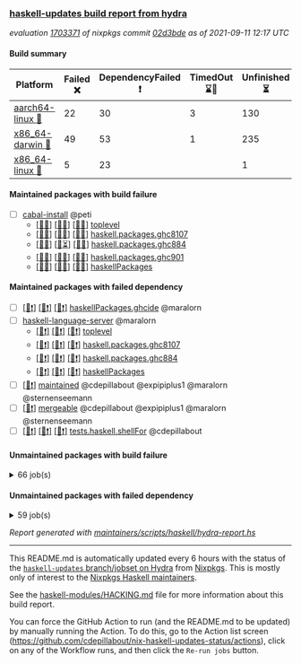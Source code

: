 ### [haskell-updates build report from hydra](https://hydra.nixos.org/jobset/nixpkgs/haskell-updates)
*evaluation [1703371](https://hydra.nixos.org/eval/1703371) of nixpkgs commit [02d3bde](https://github.com/NixOS/nixpkgs/commits/02d3bde59a3543532db493a82da6073753e359d4) as of 2021-09-11 12:17 UTC*
#### Build summary

 | Platform | Failed :x: | DependencyFailed :heavy_exclamation_mark: | TimedOut :hourglass::no_entry_sign: | Unfinished :hourglass_flowing_sand: | Success :heavy_check_mark: | 
 | --- | --- | --- | --- | --- | --- | 
 | [aarch64-linux :iphone:](https://hydra.nixos.org/eval/1703371?filter=.aarch64-linux) | 22 | 30 | 3 | 130 | 6576 | 
 | [x86_64-darwin :apple:](https://hydra.nixos.org/eval/1703371?filter=.x86_64-darwin) | 49 | 53 | 1 | 235 | 6376 | 
 | [x86_64-linux :penguin:](https://hydra.nixos.org/eval/1703371?filter=.x86_64-linux) | 5 | 23 |  | 1 | 6766 | 
#### Maintained packages with build failure
- [ ] [cabal-install](https://hydra.nixos.org/eval/1703371?filter=cabal-install) @peti
  - [[:iphone::x:]](https://hydra.nixos.org/build/152675411) [[:apple::x:]](https://hydra.nixos.org/build/152675376) [[:penguin::x:]](https://hydra.nixos.org/build/152673889) [toplevel](https://hydra.nixos.org/eval/1703371?filter=cabal-install)
  - [[:iphone::x:]](https://hydra.nixos.org/build/152674666) [[:apple::x:]](https://hydra.nixos.org/build/152675392) [[:penguin::x:]](https://hydra.nixos.org/build/152675397) [haskell.packages.ghc8107](https://hydra.nixos.org/eval/1703371?filter=haskell.packages.ghc8107.cabal-install)
  - [[:iphone::x:]](https://hydra.nixos.org/build/152675576) [[:apple::hourglass_flowing_sand:]](https://hydra.nixos.org/build/152675464) [[:penguin::x:]](https://hydra.nixos.org/build/152674013) [haskell.packages.ghc884](https://hydra.nixos.org/eval/1703371?filter=haskell.packages.ghc884.cabal-install)
  - [[:iphone::x:]](https://hydra.nixos.org/build/152674504) [[:apple::x:]](https://hydra.nixos.org/build/152674191) [[:penguin::x:]](https://hydra.nixos.org/build/152674348) [haskell.packages.ghc901](https://hydra.nixos.org/eval/1703371?filter=haskell.packages.ghc901.cabal-install)
  - [[:iphone::x:]](https://hydra.nixos.org/build/152675530) [[:apple::x:]](https://hydra.nixos.org/build/152675625) [[:penguin::x:]](https://hydra.nixos.org/build/152673970) [haskellPackages](https://hydra.nixos.org/eval/1703371?filter=haskellPackages.cabal-install)
#### Maintained packages with failed dependency
- [ ] [[:iphone::heavy_exclamation_mark:]](https://hydra.nixos.org/build/152674184) [[:apple::heavy_exclamation_mark:]](https://hydra.nixos.org/build/152675489) [[:penguin::heavy_exclamation_mark:]](https://hydra.nixos.org/build/152675840) [haskellPackages.ghcide](https://hydra.nixos.org/eval/1703371?filter=haskellPackages.ghcide) @maralorn
- [ ] [haskell-language-server](https://hydra.nixos.org/eval/1703371?filter=haskell-language-server) @maralorn
  - [[:iphone::heavy_exclamation_mark:]](https://hydra.nixos.org/build/152674843) [[:apple::heavy_exclamation_mark:]](https://hydra.nixos.org/build/152675853) [[:penguin::heavy_exclamation_mark:]](https://hydra.nixos.org/build/152673848) [toplevel](https://hydra.nixos.org/eval/1703371?filter=haskell-language-server)
  - [[:iphone::heavy_exclamation_mark:]](https://hydra.nixos.org/build/152675355) [[:apple::heavy_exclamation_mark:]](https://hydra.nixos.org/build/152675803) [[:penguin::heavy_exclamation_mark:]](https://hydra.nixos.org/build/152673775) [haskell.packages.ghc8107](https://hydra.nixos.org/eval/1703371?filter=haskell.packages.ghc8107.haskell-language-server)
  - [[:iphone::heavy_exclamation_mark:]](https://hydra.nixos.org/build/152675818) [[:apple::heavy_exclamation_mark:]](https://hydra.nixos.org/build/152674180) [[:penguin::heavy_exclamation_mark:]](https://hydra.nixos.org/build/152675198) [haskell.packages.ghc884](https://hydra.nixos.org/eval/1703371?filter=haskell.packages.ghc884.haskell-language-server)
  - [[:iphone::heavy_exclamation_mark:]](https://hydra.nixos.org/build/152674367) [[:apple::heavy_exclamation_mark:]](https://hydra.nixos.org/build/152674304) [[:penguin::heavy_exclamation_mark:]](https://hydra.nixos.org/build/152674098) [haskellPackages](https://hydra.nixos.org/eval/1703371?filter=haskellPackages.haskell-language-server)
- [ ] [[:penguin::heavy_exclamation_mark:]](https://hydra.nixos.org/build/152674019) [maintained](https://hydra.nixos.org/eval/1703371?filter=maintained) @cdepillabout @expipiplus1 @maralorn @sternenseemann
- [ ] [[:penguin::heavy_exclamation_mark:]](https://hydra.nixos.org/build/152674629) [mergeable](https://hydra.nixos.org/eval/1703371?filter=mergeable) @cdepillabout @expipiplus1 @maralorn @sternenseemann
- [ ] [[:iphone::heavy_exclamation_mark:]](https://hydra.nixos.org/build/152674631) [[:apple::heavy_exclamation_mark:]](https://hydra.nixos.org/build/152674961) [[:penguin::heavy_exclamation_mark:]](https://hydra.nixos.org/build/152673746) [tests.haskell.shellFor](https://hydra.nixos.org/eval/1703371?filter=tests.haskell.shellFor) @cdepillabout
#### Unmaintained packages with build failure
<details><summary>66 job(s) </summary>

- [ ] [[:iphone::heavy_check_mark:]](https://hydra.nixos.org/build/152507340) [[:apple::x:]](https://hydra.nixos.org/build/152492362) [[:penguin::heavy_check_mark:]](https://hydra.nixos.org/build/152507652) [haskellPackages.FractalArt](https://hydra.nixos.org/eval/1703371?filter=haskellPackages.FractalArt) 
- [ ] [[:iphone::x:]](https://hydra.nixos.org/build/152509575) [[:apple::heavy_check_mark:]](https://hydra.nixos.org/build/152508639) [[:penguin::heavy_check_mark:]](https://hydra.nixos.org/build/152494069) [haskellPackages.HsASA](https://hydra.nixos.org/eval/1703371?filter=haskellPackages.HsASA) 
- [ ] [[:iphone::x:]](https://hydra.nixos.org/build/152502435) [[:apple::heavy_check_mark:]](https://hydra.nixos.org/build/152509590) [[:penguin::heavy_check_mark:]](https://hydra.nixos.org/build/152504373) [haskellPackages.OrderedBits](https://hydra.nixos.org/eval/1703371?filter=haskellPackages.OrderedBits) 
- [ ] [[:iphone::x:]](https://hydra.nixos.org/build/152674026) [[:apple::heavy_check_mark:]](https://hydra.nixos.org/build/152674534) [[:penguin::heavy_check_mark:]](https://hydra.nixos.org/build/152675104) [haskellPackages.accelerate-llvm](https://hydra.nixos.org/eval/1703371?filter=haskellPackages.accelerate-llvm) 
- [ ] [[:iphone::x:]](https://hydra.nixos.org/build/152506339) [[:apple::heavy_check_mark:]](https://hydra.nixos.org/build/152493553) [[:penguin::heavy_check_mark:]](https://hydra.nixos.org/build/152500978) [haskellPackages.cdar-mBound](https://hydra.nixos.org/eval/1703371?filter=haskellPackages.cdar-mBound) 
- [ ] [[:iphone::heavy_check_mark:]](https://hydra.nixos.org/build/152500622) [[:apple::x:]](https://hydra.nixos.org/build/152507571) [[:penguin::heavy_check_mark:]](https://hydra.nixos.org/build/152494380) [haskellPackages.chiphunk](https://hydra.nixos.org/eval/1703371?filter=haskellPackages.chiphunk) 
- [ ] [[:iphone::heavy_check_mark:]](https://hydra.nixos.org/build/152492258) [[:apple::x:]](https://hydra.nixos.org/build/152495683) [[:penguin::heavy_check_mark:]](https://hydra.nixos.org/build/152502834) [haskellPackages.di-core](https://hydra.nixos.org/eval/1703371?filter=haskellPackages.di-core) 
- [ ] [[:iphone::heavy_check_mark:]](https://hydra.nixos.org/build/152509168) [[:apple::x:]](https://hydra.nixos.org/build/152494561) [[:penguin::heavy_check_mark:]](https://hydra.nixos.org/build/152509478) [haskellPackages.discount](https://hydra.nixos.org/eval/1703371?filter=haskellPackages.discount) 
- [ ] [[:iphone::heavy_check_mark:]](https://hydra.nixos.org/build/152491784) [[:apple::x:]](https://hydra.nixos.org/build/152503527) [[:penguin::heavy_check_mark:]](https://hydra.nixos.org/build/152505326) [haskellPackages.diskhash](https://hydra.nixos.org/eval/1703371?filter=haskellPackages.diskhash) 
- [ ] [[:iphone::x:]](https://hydra.nixos.org/build/152568518) [[:apple::x:]](https://hydra.nixos.org/build/152568517) [[:penguin::x:]](https://hydra.nixos.org/build/152568522) [haskellPackages.doi](https://hydra.nixos.org/eval/1703371?filter=haskellPackages.doi) 
- [ ] [[:iphone::x:]](https://hydra.nixos.org/build/152510217) [[:apple::x:]](https://hydra.nixos.org/build/152511087) [[:penguin::heavy_check_mark:]](https://hydra.nixos.org/build/152492512) [haskellPackages.easytensor](https://hydra.nixos.org/eval/1703371?filter=haskellPackages.easytensor) 
- [ ] [[:iphone::heavy_check_mark:]](https://hydra.nixos.org/build/152507869) [[:apple::x:]](https://hydra.nixos.org/build/152509447) [[:penguin::heavy_check_mark:]](https://hydra.nixos.org/build/152498902) [haskellPackages.epub-tools](https://hydra.nixos.org/eval/1703371?filter=haskellPackages.epub-tools) 
- [ ] [[:iphone::heavy_check_mark:]](https://hydra.nixos.org/build/152492340) [[:apple::x:]](https://hydra.nixos.org/build/152503115) [[:penguin::heavy_check_mark:]](https://hydra.nixos.org/build/152492253) [haskellPackages.exinst](https://hydra.nixos.org/eval/1703371?filter=haskellPackages.exinst) 
- [ ] [[:iphone::heavy_check_mark:]](https://hydra.nixos.org/build/152494058) [[:apple::x:]](https://hydra.nixos.org/build/152499080) [[:penguin::heavy_check_mark:]](https://hydra.nixos.org/build/152509344) [haskellPackages.float128](https://hydra.nixos.org/eval/1703371?filter=haskellPackages.float128) 
- [ ] [[:iphone::x:]](https://hydra.nixos.org/build/152502685) [[:apple::heavy_check_mark:]](https://hydra.nixos.org/build/152499222) [[:penguin::heavy_check_mark:]](https://hydra.nixos.org/build/152499417) [haskellPackages.freetype2](https://hydra.nixos.org/eval/1703371?filter=haskellPackages.freetype2) 
- [ ] [[:iphone::heavy_check_mark:]](https://hydra.nixos.org/build/152499733) [[:apple::x:]](https://hydra.nixos.org/build/152500123) [[:penguin::heavy_check_mark:]](https://hydra.nixos.org/build/152509730) [haskellPackages.gi-gdkx11](https://hydra.nixos.org/eval/1703371?filter=haskellPackages.gi-gdkx11) 
- [ ] [[:iphone::x:]](https://hydra.nixos.org/build/152508115) [[:penguin::heavy_check_mark:]](https://hydra.nixos.org/build/152505073) [haskellPackages.gnome-keyring](https://hydra.nixos.org/eval/1703371?filter=haskellPackages.gnome-keyring) 
- [ ] [[:iphone::heavy_check_mark:]](https://hydra.nixos.org/build/152509449) [[:apple::x:]](https://hydra.nixos.org/build/152491474) [[:penguin::heavy_check_mark:]](https://hydra.nixos.org/build/152496717) [haskellPackages.gtk-traymanager](https://hydra.nixos.org/eval/1703371?filter=haskellPackages.gtk-traymanager) 
- [ ] [[:iphone::heavy_check_mark:]](https://hydra.nixos.org/build/152509437) [[:apple::x:]](https://hydra.nixos.org/build/152505878) [[:penguin::heavy_check_mark:]](https://hydra.nixos.org/build/152498632) [haskellPackages.hamid](https://hydra.nixos.org/eval/1703371?filter=haskellPackages.hamid) 
- [ ] [[:iphone::heavy_check_mark:]](https://hydra.nixos.org/build/152505618) [[:apple::x:]](https://hydra.nixos.org/build/152500441) [[:penguin::heavy_check_mark:]](https://hydra.nixos.org/build/152499062) [haskellPackages.hid](https://hydra.nixos.org/eval/1703371?filter=haskellPackages.hid) 
- [ ] [[:iphone::heavy_check_mark:]](https://hydra.nixos.org/build/152491448) [[:apple::x:]](https://hydra.nixos.org/build/152492993) [[:penguin::heavy_check_mark:]](https://hydra.nixos.org/build/152509316) [haskellPackages.highlight](https://hydra.nixos.org/eval/1703371?filter=haskellPackages.highlight) 
- [ ] [[:iphone::x:]](https://hydra.nixos.org/build/152674684) [[:apple::x:]](https://hydra.nixos.org/build/152674021) [[:penguin::x:]](https://hydra.nixos.org/build/152675293) [haskellPackages.hls-plugin-api](https://hydra.nixos.org/eval/1703371?filter=haskellPackages.hls-plugin-api) 
- [ ] [[:iphone::heavy_check_mark:]](https://hydra.nixos.org/build/152498282) [[:apple::x:]](https://hydra.nixos.org/build/152503065) [[:penguin::heavy_check_mark:]](https://hydra.nixos.org/build/152493836) [haskellPackages.hmatrix-morpheus](https://hydra.nixos.org/eval/1703371?filter=haskellPackages.hmatrix-morpheus) 
- [ ] [[:iphone::heavy_check_mark:]](https://hydra.nixos.org/build/152493392) [[:apple::x:]](https://hydra.nixos.org/build/152505935) [[:penguin::heavy_check_mark:]](https://hydra.nixos.org/build/152494472) [haskellPackages.hmidi](https://hydra.nixos.org/eval/1703371?filter=haskellPackages.hmidi) 
- [ ] [[:iphone::x:]](https://hydra.nixos.org/build/152502960) [[:apple::heavy_check_mark:]](https://hydra.nixos.org/build/152496910) [[:penguin::heavy_check_mark:]](https://hydra.nixos.org/build/152509476) [haskellPackages.hq](https://hydra.nixos.org/eval/1703371?filter=haskellPackages.hq) 
- [ ] [[:iphone::heavy_check_mark:]](https://hydra.nixos.org/build/152501615) [[:apple::x:]](https://hydra.nixos.org/build/152500540) [[:penguin::heavy_check_mark:]](https://hydra.nixos.org/build/152493174) [haskellPackages.hs](https://hydra.nixos.org/eval/1703371?filter=haskellPackages.hs) 
- [ ] [[:iphone::heavy_check_mark:]](https://hydra.nixos.org/build/152495733) [[:apple::x:]](https://hydra.nixos.org/build/152510428) [[:penguin::heavy_check_mark:]](https://hydra.nixos.org/build/152496991) [haskellPackages.hsshellscript](https://hydra.nixos.org/eval/1703371?filter=haskellPackages.hsshellscript) 
- [ ] [[:iphone::heavy_check_mark:]](https://hydra.nixos.org/build/152496321) [[:apple::x:]](https://hydra.nixos.org/build/152510340) [[:penguin::heavy_check_mark:]](https://hydra.nixos.org/build/152504853) [haskellPackages.hssourceinfo](https://hydra.nixos.org/eval/1703371?filter=haskellPackages.hssourceinfo) 
- [ ] [[:iphone::heavy_check_mark:]](https://hydra.nixos.org/build/152497738) [[:apple::x:]](https://hydra.nixos.org/build/152507085) [[:penguin::heavy_check_mark:]](https://hydra.nixos.org/build/152495939) [haskellPackages.huckleberry](https://hydra.nixos.org/eval/1703371?filter=haskellPackages.huckleberry) 
- [ ] [[:iphone::heavy_check_mark:]](https://hydra.nixos.org/build/152497943) [[:apple::x:]](https://hydra.nixos.org/build/152510822) [[:penguin::heavy_check_mark:]](https://hydra.nixos.org/build/152500957) [haskellPackages.ipcvar](https://hydra.nixos.org/eval/1703371?filter=haskellPackages.ipcvar) 
- [ ] [[:iphone::heavy_check_mark:]](https://hydra.nixos.org/build/152508595) [[:apple::x:]](https://hydra.nixos.org/build/152495872) [[:penguin::heavy_check_mark:]](https://hydra.nixos.org/build/152495263) [haskellPackages.keep-alive](https://hydra.nixos.org/eval/1703371?filter=haskellPackages.keep-alive) 
- [ ] [[:iphone::x:]](https://hydra.nixos.org/build/152510579) [[:apple::heavy_check_mark:]](https://hydra.nixos.org/build/152494298) [[:penguin::heavy_check_mark:]](https://hydra.nixos.org/build/152497045) [haskellPackages.libBF](https://hydra.nixos.org/eval/1703371?filter=haskellPackages.libBF) 
- [ ] [[:iphone::x:]](https://hydra.nixos.org/build/152492818) [[:apple::heavy_check_mark:]](https://hydra.nixos.org/build/152509719) [[:penguin::heavy_check_mark:]](https://hydra.nixos.org/build/152511494) [haskellPackages.long-double](https://hydra.nixos.org/eval/1703371?filter=haskellPackages.long-double) 
- [ ] [[:iphone::heavy_check_mark:]](https://hydra.nixos.org/build/152498117) [[:apple::x:]](https://hydra.nixos.org/build/152507513) [[:penguin::heavy_check_mark:]](https://hydra.nixos.org/build/152497932) [haskellPackages.mediawiki2latex](https://hydra.nixos.org/eval/1703371?filter=haskellPackages.mediawiki2latex) 
- [ ] [[:iphone::heavy_check_mark:]](https://hydra.nixos.org/build/152497097) [[:apple::x:]](https://hydra.nixos.org/build/152508931) [[:penguin::heavy_check_mark:]](https://hydra.nixos.org/build/152500562) [haskellPackages.mercury-api](https://hydra.nixos.org/eval/1703371?filter=haskellPackages.mercury-api) 
- [ ] [[:iphone::heavy_check_mark:]](https://hydra.nixos.org/build/152502460) [[:apple::x:]](https://hydra.nixos.org/build/152508919) [[:penguin::heavy_check_mark:]](https://hydra.nixos.org/build/152499666) [haskellPackages.nano-cryptr](https://hydra.nixos.org/eval/1703371?filter=haskellPackages.nano-cryptr) 
- [ ] [[:iphone::x:]](https://hydra.nixos.org/build/152502821) [[:apple::heavy_check_mark:]](https://hydra.nixos.org/build/152493209) [[:penguin::heavy_check_mark:]](https://hydra.nixos.org/build/152505517) [haskellPackages.nlopt-haskell](https://hydra.nixos.org/eval/1703371?filter=haskellPackages.nlopt-haskell) 
- [ ] [[:iphone::hourglass_flowing_sand:]](https://hydra.nixos.org/build/152675633) [[:apple::heavy_exclamation_mark:]](https://hydra.nixos.org/build/152675959) [[:penguin::x:]](https://hydra.nixos.org/build/152674970) [haskellPackages.nri-http](https://hydra.nixos.org/eval/1703371?filter=haskellPackages.nri-http) 
- [ ] [[:iphone::heavy_check_mark:]](https://hydra.nixos.org/build/152674791) [[:apple::x:]](https://hydra.nixos.org/build/152674974) [[:penguin::heavy_check_mark:]](https://hydra.nixos.org/build/152673783) [haskellPackages.nri-observability](https://hydra.nixos.org/eval/1703371?filter=haskellPackages.nri-observability) 
- [ ] [[:iphone::heavy_check_mark:]](https://hydra.nixos.org/build/152502471) [[:apple::x:]](https://hydra.nixos.org/build/152503280) [[:penguin::heavy_check_mark:]](https://hydra.nixos.org/build/152495713) [haskellPackages.opencv](https://hydra.nixos.org/eval/1703371?filter=haskellPackages.opencv) 
- [ ] [[:iphone::x:]](https://hydra.nixos.org/build/152491607) [[:apple::heavy_check_mark:]](https://hydra.nixos.org/build/152502926) [[:penguin::heavy_check_mark:]](https://hydra.nixos.org/build/152494423) [haskellPackages.picosat](https://hydra.nixos.org/eval/1703371?filter=haskellPackages.picosat) 
- [ ] [[:iphone::heavy_check_mark:]](https://hydra.nixos.org/build/152503407) [[:apple::x:]](https://hydra.nixos.org/build/152503003) [[:penguin::heavy_check_mark:]](https://hydra.nixos.org/build/152499598) [haskellPackages.ping-wrapper](https://hydra.nixos.org/eval/1703371?filter=haskellPackages.ping-wrapper) 
- [ ] [[:iphone::heavy_check_mark:]](https://hydra.nixos.org/build/152500149) [[:apple::x:]](https://hydra.nixos.org/build/152507350) [[:penguin::heavy_check_mark:]](https://hydra.nixos.org/build/152505410) [haskellPackages.pipes-zlib](https://hydra.nixos.org/eval/1703371?filter=haskellPackages.pipes-zlib) 
- [ ] [[:iphone::x:]](https://hydra.nixos.org/build/152500434) [[:apple::heavy_check_mark:]](https://hydra.nixos.org/build/152496200) [[:penguin::heavy_check_mark:]](https://hydra.nixos.org/build/152497792) [haskellPackages.poker](https://hydra.nixos.org/eval/1703371?filter=haskellPackages.poker) 
- [ ] [[:iphone::heavy_check_mark:]](https://hydra.nixos.org/build/152510250) [[:apple::x:]](https://hydra.nixos.org/build/152502006) [[:penguin::heavy_check_mark:]](https://hydra.nixos.org/build/152501309) [haskellPackages.posix-socket](https://hydra.nixos.org/eval/1703371?filter=haskellPackages.posix-socket) 
- [ ] [[:iphone::heavy_check_mark:]](https://hydra.nixos.org/build/152511205) [[:apple::x:]](https://hydra.nixos.org/build/152506708) [[:penguin::heavy_check_mark:]](https://hydra.nixos.org/build/152510997) [haskellPackages.posix-timer](https://hydra.nixos.org/eval/1703371?filter=haskellPackages.posix-timer) 
- [ ] [[:iphone::heavy_check_mark:]](https://hydra.nixos.org/build/152493116) [[:apple::x:]](https://hydra.nixos.org/build/152507038) [[:penguin::heavy_check_mark:]](https://hydra.nixos.org/build/152493952) [haskellPackages.pthread](https://hydra.nixos.org/eval/1703371?filter=haskellPackages.pthread) 
- [ ] [[:iphone::x:]](https://hydra.nixos.org/build/152673779) [[:apple::heavy_check_mark:]](https://hydra.nixos.org/build/152673751) [[:penguin::heavy_check_mark:]](https://hydra.nixos.org/build/152674969) [haskellPackages.ptr-poker](https://hydra.nixos.org/eval/1703371?filter=haskellPackages.ptr-poker) 
- [ ] [[:iphone::heavy_check_mark:]](https://hydra.nixos.org/build/152505368) [[:apple::x:]](https://hydra.nixos.org/build/152508856) [[:penguin::heavy_check_mark:]](https://hydra.nixos.org/build/152495663) [haskellPackages.sdp](https://hydra.nixos.org/eval/1703371?filter=haskellPackages.sdp) 
- [ ] [[:iphone::heavy_check_mark:]](https://hydra.nixos.org/build/152491328) [[:apple::x:]](https://hydra.nixos.org/build/152499898) [[:penguin::heavy_check_mark:]](https://hydra.nixos.org/build/152493868) [haskellPackages.select](https://hydra.nixos.org/eval/1703371?filter=haskellPackages.select) 
- [ ] [[:iphone::heavy_check_mark:]](https://hydra.nixos.org/build/152508391) [[:apple::x:]](https://hydra.nixos.org/build/152505856) [[:penguin::heavy_check_mark:]](https://hydra.nixos.org/build/152499076) [haskellPackages.shared-memory](https://hydra.nixos.org/eval/1703371?filter=haskellPackages.shared-memory) 
- [ ] [[:iphone::heavy_check_mark:]](https://hydra.nixos.org/build/152508946) [[:apple::x:]](https://hydra.nixos.org/build/152497347) [[:penguin::heavy_check_mark:]](https://hydra.nixos.org/build/152507875) [haskellPackages.sysinfo](https://hydra.nixos.org/eval/1703371?filter=haskellPackages.sysinfo) 
- [ ] [[:iphone::heavy_check_mark:]](https://hydra.nixos.org/build/152500136) [[:apple::x:]](https://hydra.nixos.org/build/152502603) [[:penguin::heavy_check_mark:]](https://hydra.nixos.org/build/152498644) [haskellPackages.tailfile-hinotify](https://hydra.nixos.org/eval/1703371?filter=haskellPackages.tailfile-hinotify) 
- [ ] [[:iphone::heavy_check_mark:]](https://hydra.nixos.org/build/152500539) [[:apple::x:]](https://hydra.nixos.org/build/152504061) [[:penguin::heavy_check_mark:]](https://hydra.nixos.org/build/152506760) [haskellPackages.thyme](https://hydra.nixos.org/eval/1703371?filter=haskellPackages.thyme) 
- [ ] [[:iphone::x:]](https://hydra.nixos.org/build/152675257) [[:apple::heavy_check_mark:]](https://hydra.nixos.org/build/152675018) [[:penguin::heavy_check_mark:]](https://hydra.nixos.org/build/152675786) [haskellPackages.type-natural](https://hydra.nixos.org/eval/1703371?filter=haskellPackages.type-natural) 
- [ ] [[:iphone::heavy_check_mark:]](https://hydra.nixos.org/build/152505279) [[:apple::x:]](https://hydra.nixos.org/build/152511356) [[:penguin::heavy_check_mark:]](https://hydra.nixos.org/build/152495443) [haskellPackages.tz](https://hydra.nixos.org/eval/1703371?filter=haskellPackages.tz) 
- [ ] [[:iphone::x:]](https://hydra.nixos.org/build/152504919) [[:apple::heavy_check_mark:]](https://hydra.nixos.org/build/152497417) [[:penguin::heavy_check_mark:]](https://hydra.nixos.org/build/152495249) [haskellPackages.unicode-properties](https://hydra.nixos.org/eval/1703371?filter=haskellPackages.unicode-properties) 
- [ ] [[:iphone::x:]](https://hydra.nixos.org/build/152568521) [[:apple::x:]](https://hydra.nixos.org/build/152568519) [[:penguin::x:]](https://hydra.nixos.org/build/152568520) [haskellPackages.windowslive](https://hydra.nixos.org/eval/1703371?filter=haskellPackages.windowslive) 
- [ ] [[:iphone::x:]](https://hydra.nixos.org/build/152494030) [[:apple::heavy_check_mark:]](https://hydra.nixos.org/build/152500501) [[:penguin::heavy_check_mark:]](https://hydra.nixos.org/build/152500564) [haskellPackages.wiringPi](https://hydra.nixos.org/eval/1703371?filter=haskellPackages.wiringPi) 
- [ ] [[:iphone::heavy_check_mark:]](https://hydra.nixos.org/build/152505793) [[:apple::x:]](https://hydra.nixos.org/build/152508752) [[:penguin::heavy_check_mark:]](https://hydra.nixos.org/build/152500553) [tests.haskell.writers](https://hydra.nixos.org/eval/1703371?filter=tests.haskell.writers) 
- [ ] [[:iphone::x:]](https://hydra.nixos.org/build/152511483) [[:apple::heavy_check_mark:]](https://hydra.nixos.org/build/152504139) [[:penguin::heavy_check_mark:]](https://hydra.nixos.org/build/152497474) [haskellPackages.x86-64bit](https://hydra.nixos.org/eval/1703371?filter=haskellPackages.x86-64bit) 
- [ ] [[:iphone::heavy_check_mark:]](https://hydra.nixos.org/build/152494292) [[:apple::x:]](https://hydra.nixos.org/build/152491427) [[:penguin::heavy_check_mark:]](https://hydra.nixos.org/build/152497933) [haskellPackages.xmonad-utils](https://hydra.nixos.org/eval/1703371?filter=haskellPackages.xmonad-utils) 
- [ ] [[:iphone::heavy_check_mark:]](https://hydra.nixos.org/build/152507362) [[:apple::x:]](https://hydra.nixos.org/build/152501086) [[:penguin::heavy_check_mark:]](https://hydra.nixos.org/build/152496267) [haskellPackages.yoga](https://hydra.nixos.org/eval/1703371?filter=haskellPackages.yoga) 
- [ ] [[:iphone::heavy_check_mark:]](https://hydra.nixos.org/build/152508768) [[:apple::x:]](https://hydra.nixos.org/build/152502036) [[:penguin::heavy_check_mark:]](https://hydra.nixos.org/build/152491324) [haskellPackages.zip](https://hydra.nixos.org/eval/1703371?filter=haskellPackages.zip) 
- [ ] [[:iphone::heavy_check_mark:]](https://hydra.nixos.org/build/152505919) [[:apple::x:]](https://hydra.nixos.org/build/152491853) [[:penguin::heavy_check_mark:]](https://hydra.nixos.org/build/152496332) [haskellPackages.zot](https://hydra.nixos.org/eval/1703371?filter=haskellPackages.zot) 
- [ ] [[:iphone::heavy_check_mark:]](https://hydra.nixos.org/build/152500311) [[:apple::x:]](https://hydra.nixos.org/build/152503647) [[:penguin::heavy_check_mark:]](https://hydra.nixos.org/build/152503070) [haskellPackages.zxcvbn-c](https://hydra.nixos.org/eval/1703371?filter=haskellPackages.zxcvbn-c) 
</details>

#### Unmaintained packages with failed dependency
<details><summary>59 job(s) </summary>

- [ ] [[:iphone::heavy_exclamation_mark:]](https://hydra.nixos.org/build/152500394) [[:apple::heavy_check_mark:]](https://hydra.nixos.org/build/152511009) [[:penguin::heavy_check_mark:]](https://hydra.nixos.org/build/152500631) [haskellPackages.PrimitiveArray](https://hydra.nixos.org/eval/1703371?filter=haskellPackages.PrimitiveArray) 
- [ ] [[:iphone::heavy_check_mark:]](https://hydra.nixos.org/build/152673861) [[:apple::heavy_exclamation_mark:]](https://hydra.nixos.org/build/152675706) [[:penguin::heavy_check_mark:]](https://hydra.nixos.org/build/152674953) [haskellPackages.antiope-es](https://hydra.nixos.org/eval/1703371?filter=haskellPackages.antiope-es) 
- [ ] [[:iphone::heavy_check_mark:]](https://hydra.nixos.org/build/152493386) [[:apple::heavy_exclamation_mark:]](https://hydra.nixos.org/build/152503462) [[:penguin::heavy_check_mark:]](https://hydra.nixos.org/build/152499387) [haskellPackages.di](https://hydra.nixos.org/eval/1703371?filter=haskellPackages.di) 
- [ ] [[:iphone::heavy_check_mark:]](https://hydra.nixos.org/build/152497856) [[:apple::heavy_exclamation_mark:]](https://hydra.nixos.org/build/152496862) [[:penguin::heavy_check_mark:]](https://hydra.nixos.org/build/152497725) [haskellPackages.di-df1](https://hydra.nixos.org/eval/1703371?filter=haskellPackages.di-df1) 
- [ ] [[:iphone::heavy_check_mark:]](https://hydra.nixos.org/build/152496099) [[:apple::heavy_exclamation_mark:]](https://hydra.nixos.org/build/152496974) [[:penguin::heavy_check_mark:]](https://hydra.nixos.org/build/152493467) [haskellPackages.di-handle](https://hydra.nixos.org/eval/1703371?filter=haskellPackages.di-handle) 
- [ ] [[:iphone::heavy_check_mark:]](https://hydra.nixos.org/build/152500400) [[:apple::heavy_exclamation_mark:]](https://hydra.nixos.org/build/152511394) [[:penguin::heavy_check_mark:]](https://hydra.nixos.org/build/152496702) [haskellPackages.di-monad](https://hydra.nixos.org/eval/1703371?filter=haskellPackages.di-monad) 
- [ ] [[:iphone::heavy_exclamation_mark:]](https://hydra.nixos.org/build/152498207) [[:apple::heavy_exclamation_mark:]](https://hydra.nixos.org/build/152493990) [[:penguin::heavy_check_mark:]](https://hydra.nixos.org/build/152509749) [haskellPackages.easytensor-vulkan](https://hydra.nixos.org/eval/1703371?filter=haskellPackages.easytensor-vulkan) 
- [ ] [[:iphone::heavy_check_mark:]](https://hydra.nixos.org/build/152501942) [[:apple::heavy_exclamation_mark:]](https://hydra.nixos.org/build/152497128) [[:penguin::heavy_check_mark:]](https://hydra.nixos.org/build/152510583) [haskellPackages.exinst-aeson](https://hydra.nixos.org/eval/1703371?filter=haskellPackages.exinst-aeson) 
- [ ] [[:iphone::heavy_check_mark:]](https://hydra.nixos.org/build/152501873) [[:apple::heavy_exclamation_mark:]](https://hydra.nixos.org/build/152495699) [[:penguin::heavy_check_mark:]](https://hydra.nixos.org/build/152509135) [haskellPackages.exinst-bytes](https://hydra.nixos.org/eval/1703371?filter=haskellPackages.exinst-bytes) 
- [ ] [[:iphone::heavy_check_mark:]](https://hydra.nixos.org/build/152491769) [[:apple::heavy_exclamation_mark:]](https://hydra.nixos.org/build/152506553) [[:penguin::heavy_check_mark:]](https://hydra.nixos.org/build/152501312) [haskellPackages.exinst-cereal](https://hydra.nixos.org/eval/1703371?filter=haskellPackages.exinst-cereal) 
- [ ] [[:iphone::heavy_check_mark:]](https://hydra.nixos.org/build/152505529) [[:apple::heavy_exclamation_mark:]](https://hydra.nixos.org/build/152491755) [[:penguin::heavy_check_mark:]](https://hydra.nixos.org/build/152510155) [haskellPackages.exinst-serialise](https://hydra.nixos.org/eval/1703371?filter=haskellPackages.exinst-serialise) 
- [ ] [[:iphone::heavy_check_mark:]](https://hydra.nixos.org/build/152493828) [[:apple::heavy_exclamation_mark:]](https://hydra.nixos.org/build/152505154) [[:penguin::heavy_check_mark:]](https://hydra.nixos.org/build/152493229) [haskellPackages.fastparser](https://hydra.nixos.org/eval/1703371?filter=haskellPackages.fastparser) 
- [ ] [[:iphone::heavy_exclamation_mark:]](https://hydra.nixos.org/build/152675686) [[:apple::heavy_exclamation_mark:]](https://hydra.nixos.org/build/152675473) [[:penguin::heavy_exclamation_mark:]](https://hydra.nixos.org/build/152675021) [haskellPackages.hls-brittany-plugin](https://hydra.nixos.org/eval/1703371?filter=haskellPackages.hls-brittany-plugin) 
- [ ] [[:iphone::heavy_exclamation_mark:]](https://hydra.nixos.org/build/152673749) [[:apple::heavy_exclamation_mark:]](https://hydra.nixos.org/build/152675626) [[:penguin::heavy_exclamation_mark:]](https://hydra.nixos.org/build/152675765) [haskellPackages.hls-call-hierarchy-plugin](https://hydra.nixos.org/eval/1703371?filter=haskellPackages.hls-call-hierarchy-plugin) 
- [ ] [[:iphone::heavy_exclamation_mark:]](https://hydra.nixos.org/build/152674421) [[:apple::heavy_exclamation_mark:]](https://hydra.nixos.org/build/152674353) [[:penguin::heavy_exclamation_mark:]](https://hydra.nixos.org/build/152674750) [haskellPackages.hls-class-plugin](https://hydra.nixos.org/eval/1703371?filter=haskellPackages.hls-class-plugin) 
- [ ] [[:iphone::heavy_exclamation_mark:]](https://hydra.nixos.org/build/152675241) [[:apple::heavy_exclamation_mark:]](https://hydra.nixos.org/build/152674101) [[:penguin::heavy_exclamation_mark:]](https://hydra.nixos.org/build/152674435) [haskellPackages.hls-eval-plugin](https://hydra.nixos.org/eval/1703371?filter=haskellPackages.hls-eval-plugin) 
- [ ] [[:iphone::heavy_exclamation_mark:]](https://hydra.nixos.org/build/152674555) [[:apple::heavy_exclamation_mark:]](https://hydra.nixos.org/build/152675753) [[:penguin::heavy_exclamation_mark:]](https://hydra.nixos.org/build/152675484) [haskellPackages.hls-explicit-imports-plugin](https://hydra.nixos.org/eval/1703371?filter=haskellPackages.hls-explicit-imports-plugin) 
- [ ] [[:iphone::heavy_exclamation_mark:]](https://hydra.nixos.org/build/152674717) [[:apple::heavy_exclamation_mark:]](https://hydra.nixos.org/build/152674480) [[:penguin::heavy_exclamation_mark:]](https://hydra.nixos.org/build/152675290) [haskellPackages.hls-floskell-plugin](https://hydra.nixos.org/eval/1703371?filter=haskellPackages.hls-floskell-plugin) 
- [ ] [[:iphone::heavy_exclamation_mark:]](https://hydra.nixos.org/build/152675614) [[:apple::heavy_exclamation_mark:]](https://hydra.nixos.org/build/152675549) [[:penguin::heavy_exclamation_mark:]](https://hydra.nixos.org/build/152675685) [haskellPackages.hls-fourmolu-plugin](https://hydra.nixos.org/eval/1703371?filter=haskellPackages.hls-fourmolu-plugin) 
- [ ] [[:iphone::heavy_exclamation_mark:]](https://hydra.nixos.org/build/152675444) [[:apple::heavy_exclamation_mark:]](https://hydra.nixos.org/build/152675504) [[:penguin::heavy_exclamation_mark:]](https://hydra.nixos.org/build/152674213) [haskellPackages.hls-haddock-comments-plugin](https://hydra.nixos.org/eval/1703371?filter=haskellPackages.hls-haddock-comments-plugin) 
- [ ] [[:iphone::heavy_exclamation_mark:]](https://hydra.nixos.org/build/152674268) [[:apple::heavy_exclamation_mark:]](https://hydra.nixos.org/build/152674327) [[:penguin::heavy_exclamation_mark:]](https://hydra.nixos.org/build/152674574) [haskellPackages.hls-hlint-plugin](https://hydra.nixos.org/eval/1703371?filter=haskellPackages.hls-hlint-plugin) 
- [ ] [[:iphone::heavy_exclamation_mark:]](https://hydra.nixos.org/build/152675590) [[:apple::heavy_exclamation_mark:]](https://hydra.nixos.org/build/152675741) [[:penguin::heavy_exclamation_mark:]](https://hydra.nixos.org/build/152674458) [haskellPackages.hls-module-name-plugin](https://hydra.nixos.org/eval/1703371?filter=haskellPackages.hls-module-name-plugin) 
- [ ] [[:iphone::heavy_exclamation_mark:]](https://hydra.nixos.org/build/152673916) [[:apple::heavy_exclamation_mark:]](https://hydra.nixos.org/build/152673874) [[:penguin::heavy_exclamation_mark:]](https://hydra.nixos.org/build/152674820) [haskellPackages.hls-ormolu-plugin](https://hydra.nixos.org/eval/1703371?filter=haskellPackages.hls-ormolu-plugin) 
- [ ] [[:iphone::heavy_exclamation_mark:]](https://hydra.nixos.org/build/152674683) [[:apple::heavy_exclamation_mark:]](https://hydra.nixos.org/build/152675767) [[:penguin::heavy_exclamation_mark:]](https://hydra.nixos.org/build/152675845) [haskellPackages.hls-pragmas-plugin](https://hydra.nixos.org/eval/1703371?filter=haskellPackages.hls-pragmas-plugin) 
- [ ] [[:iphone::heavy_exclamation_mark:]](https://hydra.nixos.org/build/152675509) [[:apple::heavy_exclamation_mark:]](https://hydra.nixos.org/build/152673799) [[:penguin::heavy_exclamation_mark:]](https://hydra.nixos.org/build/152675895) [haskellPackages.hls-refine-imports-plugin](https://hydra.nixos.org/eval/1703371?filter=haskellPackages.hls-refine-imports-plugin) 
- [ ] [[:iphone::heavy_exclamation_mark:]](https://hydra.nixos.org/build/152674148) [[:apple::heavy_exclamation_mark:]](https://hydra.nixos.org/build/152673988) [[:penguin::heavy_exclamation_mark:]](https://hydra.nixos.org/build/152674737) [haskellPackages.hls-retrie-plugin](https://hydra.nixos.org/eval/1703371?filter=haskellPackages.hls-retrie-plugin) 
- [ ] [[:iphone::heavy_exclamation_mark:]](https://hydra.nixos.org/build/152674963) [[:apple::heavy_exclamation_mark:]](https://hydra.nixos.org/build/152675939) [[:penguin::heavy_exclamation_mark:]](https://hydra.nixos.org/build/152674935) [haskellPackages.hls-splice-plugin](https://hydra.nixos.org/eval/1703371?filter=haskellPackages.hls-splice-plugin) 
- [ ] [[:iphone::heavy_exclamation_mark:]](https://hydra.nixos.org/build/152674444) [[:apple::heavy_exclamation_mark:]](https://hydra.nixos.org/build/152674932) [[:penguin::heavy_exclamation_mark:]](https://hydra.nixos.org/build/152675487) [haskellPackages.hls-stylish-haskell-plugin](https://hydra.nixos.org/eval/1703371?filter=haskellPackages.hls-stylish-haskell-plugin) 
- [ ] [[:iphone::heavy_exclamation_mark:]](https://hydra.nixos.org/build/152675531) [[:apple::heavy_exclamation_mark:]](https://hydra.nixos.org/build/152675989) [[:penguin::heavy_exclamation_mark:]](https://hydra.nixos.org/build/152674407) [haskellPackages.hls-tactics-plugin](https://hydra.nixos.org/eval/1703371?filter=haskellPackages.hls-tactics-plugin) 
- [ ] [[:iphone::heavy_exclamation_mark:]](https://hydra.nixos.org/build/152674758) [[:apple::heavy_exclamation_mark:]](https://hydra.nixos.org/build/152673831) [[:penguin::heavy_exclamation_mark:]](https://hydra.nixos.org/build/152675081) [haskellPackages.hls-test-utils](https://hydra.nixos.org/eval/1703371?filter=haskellPackages.hls-test-utils) 
- [ ] [[:iphone::heavy_exclamation_mark:]](https://hydra.nixos.org/build/152492121) [[:apple::heavy_check_mark:]](https://hydra.nixos.org/build/152511108) [[:penguin::heavy_check_mark:]](https://hydra.nixos.org/build/152510872) [haskellPackages.hmatrix-nlopt](https://hydra.nixos.org/eval/1703371?filter=haskellPackages.hmatrix-nlopt) 
- [ ] [[:iphone::heavy_exclamation_mark:]](https://hydra.nixos.org/build/152674370) [[:apple::heavy_check_mark:]](https://hydra.nixos.org/build/152675121) [[:penguin::heavy_check_mark:]](https://hydra.nixos.org/build/152674672) [haskellPackages.jsonifier](https://hydra.nixos.org/eval/1703371?filter=haskellPackages.jsonifier) 
- [ ] [[:iphone::heavy_check_mark:]](https://hydra.nixos.org/build/152674835) [[:apple::heavy_exclamation_mark:]](https://hydra.nixos.org/build/152674173) [[:penguin::heavy_check_mark:]](https://hydra.nixos.org/build/152674115) [haskellPackages.keenser](https://hydra.nixos.org/eval/1703371?filter=haskellPackages.keenser) 
- [ ] [[:iphone::heavy_check_mark:]](https://hydra.nixos.org/build/152507371) [[:apple::heavy_exclamation_mark:]](https://hydra.nixos.org/build/152504525) [[:penguin::heavy_check_mark:]](https://hydra.nixos.org/build/152500279) [haskellPackages.moto](https://hydra.nixos.org/eval/1703371?filter=haskellPackages.moto) 
- [ ] [[:iphone::heavy_check_mark:]](https://hydra.nixos.org/build/152674798) [[:apple::heavy_exclamation_mark:]](https://hydra.nixos.org/build/152674726) [[:penguin::heavy_check_mark:]](https://hydra.nixos.org/build/152673772) [haskellPackages.nri-redis](https://hydra.nixos.org/eval/1703371?filter=haskellPackages.nri-redis) 
- [ ] [[:iphone::hourglass_flowing_sand:]](https://hydra.nixos.org/build/152675749) [[:apple::heavy_exclamation_mark:]](https://hydra.nixos.org/build/152674463) [[:penguin::heavy_check_mark:]](https://hydra.nixos.org/build/152675099) [haskellPackages.nri-test-encoding](https://hydra.nixos.org/eval/1703371?filter=haskellPackages.nri-test-encoding) 
- [ ] [[:iphone::heavy_check_mark:]](https://hydra.nixos.org/build/152500302) [[:apple::heavy_exclamation_mark:]](https://hydra.nixos.org/build/152503674) [[:penguin::heavy_check_mark:]](https://hydra.nixos.org/build/152493920) [haskellPackages.opencv-extra](https://hydra.nixos.org/eval/1703371?filter=haskellPackages.opencv-extra) 
- [ ] [[:iphone::heavy_exclamation_mark:]](https://hydra.nixos.org/build/152675554) [[:apple::heavy_check_mark:]](https://hydra.nixos.org/build/152674708) [[:penguin::heavy_check_mark:]](https://hydra.nixos.org/build/152673963) [haskellPackages.opentelemetry-extra](https://hydra.nixos.org/eval/1703371?filter=haskellPackages.opentelemetry-extra) 
- [ ] [[:iphone::heavy_exclamation_mark:]](https://hydra.nixos.org/build/152675332) [[:apple::heavy_check_mark:]](https://hydra.nixos.org/build/152674538) [[:penguin::heavy_check_mark:]](https://hydra.nixos.org/build/152674431) [haskellPackages.opentelemetry-lightstep](https://hydra.nixos.org/eval/1703371?filter=haskellPackages.opentelemetry-lightstep) 
- [ ] [[:iphone::heavy_check_mark:]](https://hydra.nixos.org/build/152509673) [[:apple::heavy_exclamation_mark:]](https://hydra.nixos.org/build/152505819) [[:penguin::heavy_check_mark:]](https://hydra.nixos.org/build/152509847) [haskellPackages.orgmode-parse](https://hydra.nixos.org/eval/1703371?filter=haskellPackages.orgmode-parse) 
- [ ] [[:iphone::hourglass_flowing_sand:]](https://hydra.nixos.org/build/152675917) [[:apple::heavy_exclamation_mark:]](https://hydra.nixos.org/build/152674391) [[:penguin::heavy_check_mark:]](https://hydra.nixos.org/build/152675496) [haskellPackages.orgstat](https://hydra.nixos.org/eval/1703371?filter=haskellPackages.orgstat) 
- [ ] [[:iphone::heavy_check_mark:]](https://hydra.nixos.org/build/152504785) [[:apple::heavy_exclamation_mark:]](https://hydra.nixos.org/build/152507750) [[:penguin::heavy_check_mark:]](https://hydra.nixos.org/build/152497354) [haskellPackages.postgresql-replicant](https://hydra.nixos.org/eval/1703371?filter=haskellPackages.postgresql-replicant) 
- [ ] [[:iphone::heavy_exclamation_mark:]](https://hydra.nixos.org/build/152498509) [[:apple::heavy_check_mark:]](https://hydra.nixos.org/build/152507663) [[:penguin::heavy_check_mark:]](https://hydra.nixos.org/build/152505050) [haskellPackages.rounded](https://hydra.nixos.org/eval/1703371?filter=haskellPackages.rounded) 
- [ ] [[:iphone::heavy_check_mark:]](https://hydra.nixos.org/build/152674061) [[:apple::heavy_exclamation_mark:]](https://hydra.nixos.org/build/152675194) [[:penguin::heavy_check_mark:]](https://hydra.nixos.org/build/152674908) [haskellPackages.scan-metadata](https://hydra.nixos.org/eval/1703371?filter=haskellPackages.scan-metadata) 
- [ ] [[:iphone::heavy_check_mark:]](https://hydra.nixos.org/build/152502037) [[:apple::heavy_exclamation_mark:]](https://hydra.nixos.org/build/152493372) [[:penguin::heavy_check_mark:]](https://hydra.nixos.org/build/152511192) [haskellPackages.sdp-binary](https://hydra.nixos.org/eval/1703371?filter=haskellPackages.sdp-binary) 
- [ ] [[:iphone::heavy_check_mark:]](https://hydra.nixos.org/build/152511718) [[:apple::heavy_exclamation_mark:]](https://hydra.nixos.org/build/152496021) [[:penguin::heavy_check_mark:]](https://hydra.nixos.org/build/152498904) [haskellPackages.sdp-deepseq](https://hydra.nixos.org/eval/1703371?filter=haskellPackages.sdp-deepseq) 
- [ ] [[:iphone::heavy_check_mark:]](https://hydra.nixos.org/build/152507025) [[:apple::heavy_exclamation_mark:]](https://hydra.nixos.org/build/152497393) [[:penguin::heavy_check_mark:]](https://hydra.nixos.org/build/152502571) [haskellPackages.sdp-hashable](https://hydra.nixos.org/eval/1703371?filter=haskellPackages.sdp-hashable) 
- [ ] [[:iphone::heavy_check_mark:]](https://hydra.nixos.org/build/152498021) [[:apple::heavy_exclamation_mark:]](https://hydra.nixos.org/build/152507423) [[:penguin::heavy_check_mark:]](https://hydra.nixos.org/build/152508678) [haskellPackages.sdp-io](https://hydra.nixos.org/eval/1703371?filter=haskellPackages.sdp-io) 
- [ ] [[:iphone::heavy_check_mark:]](https://hydra.nixos.org/build/152502059) [[:apple::heavy_exclamation_mark:]](https://hydra.nixos.org/build/152492474) [[:penguin::heavy_check_mark:]](https://hydra.nixos.org/build/152506779) [haskellPackages.sdp-quickcheck](https://hydra.nixos.org/eval/1703371?filter=haskellPackages.sdp-quickcheck) 
- [ ] [[:iphone::heavy_check_mark:]](https://hydra.nixos.org/build/152498296) [[:apple::heavy_exclamation_mark:]](https://hydra.nixos.org/build/152501704) [[:penguin::heavy_check_mark:]](https://hydra.nixos.org/build/152495490) [haskellPackages.sdp4bytestring](https://hydra.nixos.org/eval/1703371?filter=haskellPackages.sdp4bytestring) 
- [ ] [[:iphone::heavy_check_mark:]](https://hydra.nixos.org/build/152504376) [[:apple::heavy_exclamation_mark:]](https://hydra.nixos.org/build/152496850) [[:penguin::heavy_check_mark:]](https://hydra.nixos.org/build/152494251) [haskellPackages.sdp4text](https://hydra.nixos.org/eval/1703371?filter=haskellPackages.sdp4text) 
- [ ] [[:iphone::heavy_check_mark:]](https://hydra.nixos.org/build/152509826) [[:apple::heavy_exclamation_mark:]](https://hydra.nixos.org/build/152508329) [[:penguin::heavy_check_mark:]](https://hydra.nixos.org/build/152491918) [haskellPackages.sdp4unordered](https://hydra.nixos.org/eval/1703371?filter=haskellPackages.sdp4unordered) 
- [ ] [[:iphone::heavy_check_mark:]](https://hydra.nixos.org/build/152505172) [[:apple::heavy_exclamation_mark:]](https://hydra.nixos.org/build/152501053) [[:penguin::heavy_check_mark:]](https://hydra.nixos.org/build/152491946) [haskellPackages.sdp4vector](https://hydra.nixos.org/eval/1703371?filter=haskellPackages.sdp4vector) 
- [ ] [[:iphone::heavy_exclamation_mark:]](https://hydra.nixos.org/build/152674865) [[:apple::heavy_check_mark:]](https://hydra.nixos.org/build/152674395) [[:penguin::heavy_check_mark:]](https://hydra.nixos.org/build/152675280) [haskellPackages.sized](https://hydra.nixos.org/eval/1703371?filter=haskellPackages.sized) 
- [ ] [taskell](https://hydra.nixos.org/eval/1703371?filter=taskell) 
  - [[:iphone::heavy_check_mark:]](https://hydra.nixos.org/build/152673827) [[:apple::heavy_exclamation_mark:]](https://hydra.nixos.org/build/152673771) [[:penguin::heavy_check_mark:]](https://hydra.nixos.org/build/152675299) [toplevel](https://hydra.nixos.org/eval/1703371?filter=taskell)
  - [[:iphone::heavy_check_mark:]](https://hydra.nixos.org/build/152673983) [[:apple::heavy_exclamation_mark:]](https://hydra.nixos.org/build/152674894) [[:penguin::heavy_check_mark:]](https://hydra.nixos.org/build/152674011) [haskellPackages](https://hydra.nixos.org/eval/1703371?filter=haskellPackages.taskell)
- [ ] [[:iphone::heavy_exclamation_mark:]](https://hydra.nixos.org/build/152504388) [[:apple::heavy_check_mark:]](https://hydra.nixos.org/build/152496781) [[:penguin::heavy_check_mark:]](https://hydra.nixos.org/build/152496621) [haskellPackages.unicode-names](https://hydra.nixos.org/eval/1703371?filter=haskellPackages.unicode-names) 
- [ ] [[:iphone::heavy_check_mark:]](https://hydra.nixos.org/build/152497010) [[:apple::heavy_exclamation_mark:]](https://hydra.nixos.org/build/152502549) [[:penguin::heavy_check_mark:]](https://hydra.nixos.org/build/152493100) [haskellPackages.xbattbar](https://hydra.nixos.org/eval/1703371?filter=haskellPackages.xbattbar) 
</details>

*Report generated with [maintainers/scripts/haskell/hydra-report.hs](https://github.com/NixOS/nixpkgs/blob/haskell-updates/maintainers/scripts/haskell/hydra-report.sh)*


----------------------------------------------------------------------

This README.md is automatically updated every 6 hours with the status of the
[`haskell-updates` branch/jobset on Hydra](https://hydra.nixos.org/jobset/nixpkgs/haskell-updates)
from [Nixpkgs](https://github.com/NixOS/nixpkgs).  This is mostly only of
interest to the [Nixpkgs Haskell maintainers](https://github.com/orgs/NixOS/teams/haskell).

See the
[haskell-modules/HACKING.md](https://github.com/NixOS/nixpkgs/blob/haskell-updates/pkgs/development/haskell-modules/HACKING.md)
file for more information about this build report.

You can force the GitHub Action to run (and the README.md to be updated) by
manually running the Action.  To do this, go to the Action list screen
(https://github.com/cdepillabout/nix-haskell-updates-status/actions),
click on any of the Workflow runs, and then click the `Re-run jobs` button.
